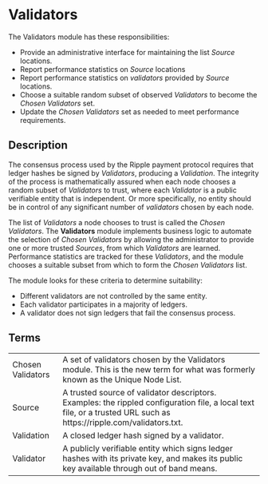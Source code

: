 # Validators

The Validators module has these responsibilities:

- Provide an administrative interface for maintaining the list _Source_
  locations.
- Report performance statistics on _Source_ locations
- Report performance statistics on _validators_ provided by _Source_ locations.
- Choose a suitable random subset of observed _Validators_ to become the
  _Chosen Validators_ set.
- Update the _Chosen Validators_ set as needed to meet performance requirements.

## Description

The consensus process used by the Ripple payment protocol requires that ledger
hashes be signed by _Validators_, producing a _Validation_. The integrity of
the process is mathematically assured when each node chooses a random subset
of _Validators_ to trust, where each _Validator_ is a public verifiable entity
that is independent. Or more specifically, no entity should be in control of
any significant number of _validators_ chosen by each node.

The list of _Validators_ a node chooses to trust is called the _Chosen
Validators_. The **Validators** module implements business logic to automate the
selection of _Chosen Validators_ by allowing the administrator to provide one
or more trusted _Sources_, from which _Validators_ are learned. Performance
statistics are tracked for these _Validators_, and the module chooses a
suitable subset from which to form the _Chosen Validators_ list.

The module looks for these criteria to determine suitability:

- Different validators are not controlled by the same entity.
- Each validator participates in a majority of ledgers.
- A validator does not sign ledgers that fail the consensus process.

## Terms

<table>
<tr>
  <td>Chosen Validators</td>
  <td>A set of validators chosen by the Validators module. This is the new term
      for what was formerly known as the Unique Node List.
  </td>
</tr>
<tr>
  <td>Source</td>
  <td>A trusted source of validator descriptors. Examples: the rippled
      configuration file, a local text file,  or a trusted URL such
      as https://ripple.com/validators.txt.
  </td></tr>
</tr>
<tr>
  <td>Validation</td>
  <td>A closed ledger hash signed by a validator.
  </td>
</tr>
<tr>
  <td>Validator</td>
  <td>A publicly verifiable entity which signs ledger hashes with its private
      key, and makes its public key available through out of band means.
  </td>
</tr>
</table>

